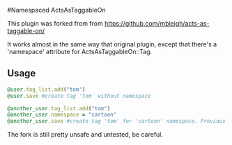 #Namespaced ActsAsTaggableOn

This plugin was forked from from https://github.com/mbleigh/acts-as-taggable-on/

It works almost in the same way that original plugin, except that there's a 'namespace' attribute for ActsAsTaggableOn::Tag.

## Usage

```ruby
@user.tag_list.add("tom")
@user.save #create tag 'tom' without namespace

@another_user.tag_list.add("tom")
@another_user.namespace = "cartoon"
@another_user.save #create tag 'tom' for 'cartoon' namespace. Previous 'tom' tag still exists
```

The fork is still pretty unsafe and untested, be careful.

